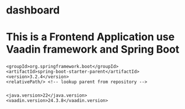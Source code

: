 # dashboard

# This is a Frontend Application use Vaadin framework and Spring Boot

### <parent>
    <groupId>org.springframework.boot</groupId>
    <artifactId>spring-boot-starter-parent</artifactId>
    <version>3.2.4</version>
    <relativePath/> <!-- lookup parent from repository -->
#### </parent>

### <properties>
    <java.version>22</java.version>
    <vaadin.version>24.3.8</vaadin.version>
### </properties>

